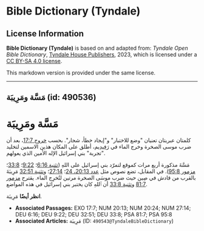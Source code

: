 # Bible Dictionary (Tyndale)

## License Information

**Bible Dictionary (Tyndale)** is based on and adapted from: _Tyndale Open Bible Dictionary_, [Tyndale House Publishers](https://tyndaleopenresources.com/), 2023, which is licensed under a [CC BY-SA 4.0 license](https://creativecommons.org/licenses/by-sa/4.0/legalcode.en).

This markdown version is provided under the same license.



--------------------------------

## مَسَّة ومَرِيبَة (id: 490536)

مَسَّة ومَرِيبَة
================

كلمتان عبريتان تعنيان "وضع للاختبار" و"إيجاد خطأ، شجار". بحسب [خروج 17:7](https://ref.ly/Exod17:7)، بعد أن ضرب موسى الصخرة وخرج الماء في رَفِيدِيم، أطلق على المكان هذين الاسمين لتخليد "تجربة" بني إسرائيل الإله الأمين الذي يعولهم.

مَسَّةَ مذكورة أربع مرات كموقع لتمرّد بني إسرائيل على اللهِ ([تثنية 6:16](https://ref.ly/Deut6:16)؛ [9:22](https://ref.ly/Deut9:22)؛ [33:8](https://ref.ly/Deut33:8)؛ [مزمور 95:8](https://ref.ly/Ps95:8)). في المقابل، تضع نصوص مثل [عدد 20:13، 24](https://ref.ly/Num20:13,Num20:24)؛ [27:14](https://ref.ly/Num27:14)؛ و[تثنية 32:51](https://ref.ly/Deut32:51) مَرِيبَةَ بالقرب من قادش في صِين حيث ضرب موسَى الصخرة مرتين لتُخرِج الماء. يقترح [مزمور 81:7](https://ref.ly/Ps81:7) و[تثنية 33:8](https://ref.ly/Deut33:8) أن ٱللهِ كان يختبر بني إسرائيل في هذه المواضع.

**انظر أيضًا** مَرِيبَة.

* **Associated Passages:** EXO 17:7; NUM 20:13; NUM 20:24; NUM 27:14; DEU 6:16; DEU 9:22; DEU 32:51; DEU 33:8; PSA 81:7; PSA 95:8
* **Associated Articles:** مَرِيبَة (ID: `490543@TyndaleBibleDictionary`)

